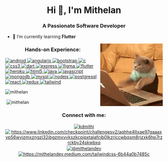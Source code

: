 <h1 align="center">Hi 👋, I'm Mithelan</h1>
<h3 align="center">A Passionate Software Developer</h3>

- 🌱 I’m currently learning **Flutter** 


<img align="right" src="/200.gif" alt="kdmithi" />

<h3 align="center">Hands-on Experience:</h3>
<p align="left"> <a href="https://developer.android.com" target="_blank"> <img src="https://devicons.github.io/devicon/devicon.git/icons/android/android-original-wordmark.svg" alt="android" width="40" height="40"/> </a> <a href="https://angular.io" target="_blank"> <img src="https://devicons.github.io/devicon/devicon.git/icons/angularjs/angularjs-original.svg" alt="angularjs" width="40" height="40"/> </a> <a href="https://getbootstrap.com" target="_blank"> <img src="https://devicons.github.io/devicon/devicon.git/icons/bootstrap/bootstrap-plain.svg" alt="bootstrap" width="40" height="40"/> </a> <a href="https://www.cprogramming.com/" target="_blank"> <img src="https://devicons.github.io/devicon/devicon.git/icons/c/c-original.svg" alt="c" width="40" height="40"/> </a> <a href="https://www.w3schools.com/css/" target="_blank"> <img src="https://devicons.github.io/devicon/devicon.git/icons/css3/css3-original-wordmark.svg" alt="css3" width="40" height="40"/> </a> <a href="https://dart.dev" target="_blank"> <img src="https://www.vectorlogo.zone/logos/dartlang/dartlang-icon.svg" alt="dart" width="40" height="40"/> </a> <a href="https://expressjs.com" target="_blank"> <img src="https://devicons.github.io/devicon/devicon.git/icons/express/express-original-wordmark.svg" alt="express" width="40" height="40"/> </a> <a href="https://www.figma.com/" target="_blank"> <img src="https://www.vectorlogo.zone/logos/figma/figma-icon.svg" alt="figma" width="40" height="40"/> </a> <a href="https://flutter.dev" target="_blank"> <img src="https://www.vectorlogo.zone/logos/flutterio/flutterio-icon.svg" alt="flutter" width="40" height="40"/> </a> <a href="https://heroku.com" target="_blank"> <img src="https://www.vectorlogo.zone/logos/heroku/heroku-icon.svg" alt="heroku" width="40" height="40"/> </a> <a href="https://www.w3.org/html/" target="_blank"> <img src="https://devicons.github.io/devicon/devicon.git/icons/html5/html5-original-wordmark.svg" alt="html5" width="40" height="40"/> </a> <a href="https://www.java.com" target="_blank"> <img src="https://devicons.github.io/devicon/devicon.git/icons/java/java-original-wordmark.svg" alt="java" width="40" height="40"/> </a> <a href="https://developer.mozilla.org/en-US/docs/Web/JavaScript" target="_blank"> <img src="https://devicons.github.io/devicon/devicon.git/icons/javascript/javascript-original.svg" alt="javascript" width="40" height="40"/> </a> <a href="https://www.mongodb.com/" target="_blank"> <img src="https://devicons.github.io/devicon/devicon.git/icons/mongodb/mongodb-original-wordmark.svg" alt="mongodb" width="40" height="40"/> </a> <a href="https://www.mysql.com/" target="_blank"> <img src="https://devicons.github.io/devicon/devicon.git/icons/mysql/mysql-original-wordmark.svg" alt="mysql" width="40" height="40"/> </a> <a href="https://nodejs.org" target="_blank"> <img src="https://devicons.github.io/devicon/devicon.git/icons/nodejs/nodejs-original-wordmark.svg" alt="nodejs" width="40" height="40"/> </a> <a href="https://www.postgresql.org" target="_blank"> <img src="https://devicons.github.io/devicon/devicon.git/icons/postgresql/postgresql-original-wordmark.svg" alt="postgresql" width="40" height="40"/> </a> <a href="https://reactjs.org/" target="_blank"> <img src="https://devicons.github.io/devicon/devicon.git/icons/react/react-original-wordmark.svg" alt="react" width="40" height="40"/> </a> <a href="https://redux.js.org" target="_blank"> <img src="https://devicons.github.io/devicon/devicon.git/icons/redux/redux-original.svg" alt="redux" width="40" height="40"/> </a> <a href="https://tailwindcss.com/" target="_blank"> <img src="https://www.vectorlogo.zone/logos/tailwindcss/tailwindcss-icon.svg" alt="tailwind" width="40" height="40"/> </a> </p>

<p><img align="center" src="https://github-readme-stats.vercel.app/api/top-langs?username=mithelan&show_icons=true&locale=en&layout=compact" alt="mithelan" /></p>

<p>&nbsp;<img align="center" src="https://github-readme-stats.vercel.app/api?username=mithelan&show_icons=true&locale=en" alt="mithelan" /></p>

<h3 align="center">Connect with me:</h3>
<p align="center">
<a href="https://twitter.com/kdmithi" target="blank"><img align="center" src="https://cdn.jsdelivr.net/npm/simple-icons@3.0.1/icons/twitter.svg" alt="kdmithi" height="30" width="40" /></a> <a href="https://linkedin.com/in/https://www.linkedin.com/checkpoint/challengesv2/aqhhe4ltxae97gaaaxvp56wvjzmxzngzi32jbgzmxvvkszkcpipxtalafcjb0lkzriccwbqsm8rjzxk6hp7rzrckby24skwbxq" target="blank"><img align="center" src="https://cdn.jsdelivr.net/npm/simple-icons@3.0.1/icons/linkedin.svg" alt="https://www.linkedin.com/checkpoint/challengesv2/aqhhe4ltxae97gaaaxvp56wvjzmxzngzi32jbgzmxvvkszkcpipxtalafcjb0lkzriccwbqsm8rjzxk6hp7rzrckby24skwbxq" height="30" width="40" /></a>
<a href="https://medium.com/@mithelandev" target="blank"><img align="center" src="https://cdn.jsdelivr.net/npm/simple-icons@3.0.1/icons/medium.svg" alt="@mithelandev" height="30" width="40" /></a>
<a href="/https://mithelandev.medium.com/tailwindcss-6b44a0b7485c" target="blank"><img align="center" src="https://cdn.jsdelivr.net/npm/simple-icons@3.0.1/icons/rss.svg" alt="https://mithelandev.medium.com/tailwindcss-6b44a0b7485c" height="30" width="40" /></a>
</p>

